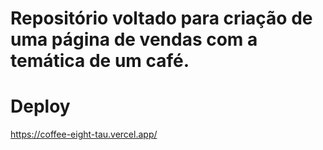 # Repositório voltado para criação de uma página de vendas com a temática de um café.

# Deploy
https://coffee-eight-tau.vercel.app/